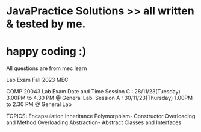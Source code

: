# JavaPractice Solutions >> all written & tested by me.
# happy coding :)

All questions are from mec learn

Lab Exam Fall 2023 MEC 

COMP 20043 Lab Exam Date and Time
Session C : 28/11/23(Tuesday)  3.00PM to 4.30 PM @ General Lab.
Session A : 30/11/23(Thursday) 1.00PM to 2.30 PM @ General Lab

TOPICS: 
Encapsulation 
Inheritance 
Polymorphism- Constructor Overloading and Method Overloading
Abstraction- Abstract Classes and Interfaces
